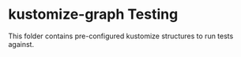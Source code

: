 # kustomize-graph Testing

This folder contains pre-configured kustomize structures to run tests against.